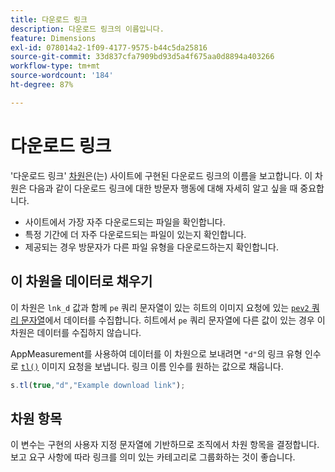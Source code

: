 ```yaml
---
title: 다운로드 링크
description: 다운로드 링크의 이름입니다.
feature: Dimensions
exl-id: 078014a2-1f09-4177-9575-b44c5da25816
source-git-commit: 33d837cfa7909bd93d5a4f675aa0d8894a403266
workflow-type: tm+mt
source-wordcount: '184'
ht-degree: 87%

---
```


# 다운로드 링크

&#39;다운로드 링크&#39; [차원](overview.md)은(는) 사이트에 구현된 다운로드 링크의 이름을 보고합니다. 이 차원은 다음과 같이 다운로드 링크에 대한 방문자 행동에 대해 자세히 알고 싶을 때 중요합니다.

* 사이트에서 가장 자주 다운로드되는 파일을 확인합니다.
* 특정 기간에 더 자주 다운로드되는 파일이 있는지 확인합니다.
* 제공되는 경우 방문자가 다른 파일 유형을 다운로드하는지 확인합니다.

## 이 차원을 데이터로 채우기

이 차원은 `lnk_d` 값과 함께 `pe` 쿼리 문자열이 있는 히트의 이미지 요청에 있는 [`pev2` 쿼리 문자열](/help/implement/validate/query-parameters.md)에서 데이터를 수집합니다. 히트에서 `pe` 쿼리 문자열에 다른 값이 있는 경우 이 차원은 데이터를 수집하지 않습니다.

AppMeasurement를 사용하여 데이터를 이 차원으로 보내려면 `"d"`의 링크 유형 인수로 [`tl()`](/help/implement/vars/functions/tl-method.md) 이미지 요청을 보냅니다. 링크 이름 인수를 원하는 값으로 채웁니다.

```js
s.tl(true,"d","Example download link");
```

## 차원 항목

이 변수는 구현의 사용자 지정 문자열에 기반하므로 조직에서 차원 항목을 결정합니다. 보고 요구 사항에 따라 링크를 의미 있는 카테고리로 그룹화하는 것이 좋습니다.

